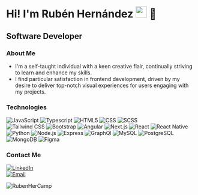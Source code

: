 <h1>Hi! I'm Rubén Hernández <img src="https://raw.githubusercontent.com/iampavangandhi/iampavangandhi/master/gifs/Hi.gif" width="30px"> 🚀</h1>
<h2>Software Developer</h2>

### About Me
- I'm a self-taught individual with a keen creative flair, continually striving to learn and enhance my skills.
- I find particular satisfaction in frontend development, driven by my desire to deliver top-notch visual experiences for users engaging with my projects.

### Technologies
  ![JavaScript](https://img.shields.io/badge/-JavaScript-333333?style=flat&logo=javascript)
  ![Typescript](https://img.shields.io/badge/-Typescript-333333?style=flat&logo=typescript)
  ![HTML5](https://img.shields.io/badge/-HTML5-333333?style=flat&logo=HTML5)
  ![CSS](https://img.shields.io/badge/-CSS-333333?style=flat&logo=CSS3&logoColor=1572B6)
  ![SCSS](https://img.shields.io/badge/-SCSS-333333?style=flat&logo=SASS&logoColor=CE6B9E)
  <br/>
  ![Tailwind CSS](https://img.shields.io/badge/-Tailwind&nbsp;CSS-333333?style=flat&logo=tailwindcss)
  ![Bootstrap](https://img.shields.io/badge/-Bootstrap-333333?style=flat&logo=bootstrap)
  ![Angular](https://img.shields.io/badge/-Angular-333333?style=flat&logo=angular)
  ![Next.js](https://img.shields.io/badge/-Next.js-333333?style=flat&logo=nextdotjs)
  ![React](https://img.shields.io/badge/-React-333333?style=flat&logo=react)
  ![React Native](https://img.shields.io/badge/-React&nbsp;Native-333333?style=flat&logo=react)
  <br/>
  ![Python](https://img.shields.io/badge/-Python-333333?style=flat&logo=python)
  ![Node.js](https://img.shields.io/badge/-Node.js-333333?style=flat&logo=node.js)
  ![Express](https://img.shields.io/badge/-Express-333333?style=flat&logo=express)
  ![GraphQl](https://img.shields.io/badge/-GraphQl-333333?style=flat&logo=graphql)
  ![MySQL](https://img.shields.io/badge/-MySQL-333333?style=flat&logo=mysql)
  ![PostgreSQL](https://img.shields.io/badge/-PostgreSQL-333333?style=flat&logo=postgresql)
  ![MongoDB](https://img.shields.io/badge/-MongoDB-333333?style=flat&logo=MongoDB)
  ![Figma](https://img.shields.io/badge/-Figma-333333?style=flat&logo=figma)

### Contact Me
<a href="https://www.linkedin.com/in/ruben-hernandez-campos-dev/"><img alt="LinkedIn" src="https://img.shields.io/badge/LinkedIn-rubenhernandezcamposdev-blue?style=flat-square&logo=linkedin"></a>
 <br/>
<a href="mailto:rubenhernandezdev@gmail.com"><img alt="Email" src="https://img.shields.io/badge/Gmail-rubenhernandezdev@gmail.com-blue?style=flat-square&logo=gmail"></a>  
<p align="left"><img src="https://komarev.com/ghpvc/?username=RubenHerCamp&label=Profile%20views&color=0e75b6&style=flat" alt="RubenHerCamp" /></p>
